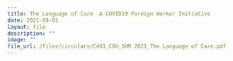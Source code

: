 ```yaml
---
title: The Language of Care  A COVID19 Foreign Worker Initiative
date: 2021-09-01
layout: file
description: ""
image: ""
file_url: /files/circulars/C461_CGH_SHM 2021_The Language of Care.pdf
---
```

